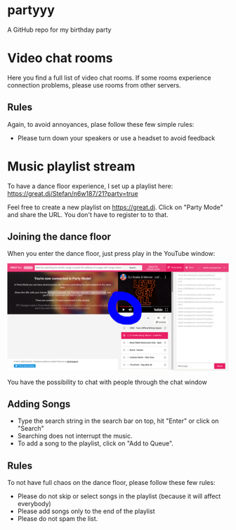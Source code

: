 # partyyy
A GitHub repo for my birthday party

# Video chat rooms

Here you find a full list of video chat rooms. If some rooms experience connection problems, please use rooms from other servers.

## Rules

Again, to avoid annoyances, plase follow these few simple rules:
- Please turn down your speakers or use a headset to avoid feedback

# Music playlist stream

To have a dance floor experience, I set up a playlist here: https://great.dj/Stefan/n6w187/21?party=true

Feel free to create a new playlist on https://great.dj. Click on "Party Mode" and share the URL. You don't have to register to to that.

## Joining the dance floor
When you enter the dance floor, just press play in the YouTube window:

![alt](./img/dancefloor.png "This is how we do it.")

You have the possibility to chat with people through the chat window

## Adding Songs
- Type the search string in the search bar on top, hit "Enter" or click on "Search"
- Searching does not interrupt the music.
- To add a song to the playlist, click on "Add to Queue".

## Rules
To not have full chaos on the dance floor, please follow these few rules:
- Please do not skip or select songs in the playlist (because it will affect everybody)
- Please add songs only to the end of the playlist
- Please do not spam the list.





